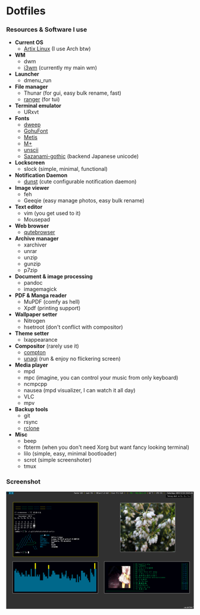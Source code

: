 # Dotfiles


### Resources & Software I use
+ **Current OS**
    - [Artix Linux](https://artixlinux.org/) (I use Arch btw)
+ **WM**
    - dwm
    - [i3wm](https://github.com/Airblader/i3) (currently my main wm)
+ **Launcher**
    - dmenu_run
+ **File manager**
    - Thunar (for gui, easy bulk rename, fast)
    - [ranger](https://github.com/ranger/ranger) (for tui)
+ **Terminal emulator**
    - URxvt
+ **Fonts**
    - [dweep](https://github.com/DaisukeAramaki/Dotfiles/tree/master/Dweep)
    - [GohuFont](http://font.gohu.org/)
    - [Metis](https://github.com/kori/metis-font)
    - [M+](http://mplus-fonts.osdn.jp/mplus-bitmap-fonts/download/)
    - [unscii](http://pelulamu.net/unscii/)
    - [Sazanami-gothic](https://osdn.net/projects/efont/releases/10087) (backend Japanese unicode)
+ **Lockscreen**
    - slock (simple, minimal, functional)
+ **Notification Daemon**
    - [dunst](https://dunst-project.org/) (cute configurable notification daemon)
+ **Image viewer**
    - feh
    - Geeqie (easy manage photos, easy bulk rename)
+ **Text editor**
    - vim (you get used to it)
    - Mousepad
+ **Web browser**
    - [qutebrowser](https://qutebrowser.org/)
+ **Archive manager**
    - xarchiver
    - unrar
    - unzip
    - gunzip
    - p7zip
+ **Document & image processing**
    - pandoc
    - imagemagick
+ **PDF & Manga reader**
    - MuPDF (comfy as hell)
    - Xpdf (printing support)
+ **Wallpaper setter**
    - Nitrogen
    - hsetroot (don't conflict with compositor)
+ **Theme setter**
    - lxappearance
+ **Compositor** (rarely use it)
    - [compton](https://github.com/tryone144/compton)
    - [unagi](https://projects.mini-dweeb.org/projects/unagi/wiki) (run & enjoy no flickering screen)
+ **Media player**
    - mpd
    - mpc (imagine, you can control your music from only keyboard)
    - ncmpcpp
    - nausea (mpd visualizer, I can watch it all day)
    - VLC
    - mpv
+ **Backup tools**
    - git
    - rsync
    - [rclone](https://rclone.org/)
+ **Misc**
    - beep
    - fbterm (when you don't need Xorg but want fancy looking terminal)
    - lilo (simple, easy, minimal bootloader)
    - scrot (simple screenshoter)
    - tmux


### Screenshot
![Current Screenshot](https://raw.githubusercontent.com/Irfanator/dotfiles/master/screenshot_i3.png "Current i3wm screenshot")
